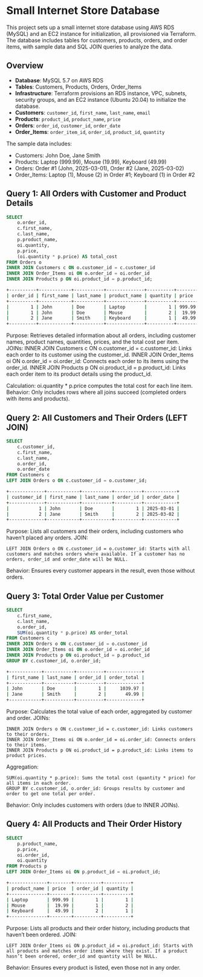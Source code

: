 # Small Internet Store Database

This project sets up a small internet store database using AWS RDS (MySQL) and an EC2 instance for initialization, all provisioned via Terraform. The database includes tables for customers, products, orders, and order items, with sample data and SQL JOIN queries to analyze the data.

## Overview

- **Database**: MySQL 5.7 on AWS RDS
- **Tables**: Customers, Products, Orders, Order_Items
- **Infrastructure**: Terraform provisions an RDS instance, VPC, subnets, security groups, and an EC2 instance (Ubuntu 20.04) to initialize the database.
- **Customers**: `customer_id`, `first_name`, `last_name`, `email`
- **Products**: `product_id`, `product_name`, `price`
- **Orders**: `order_id`, `customer_id`, `order_date`
- **Order_Items**: `order_item_id`, `order_id`, `product_id`, `quantity`

The sample data includes:
- Customers: John Doe, Jane Smith
- Products: Laptop (999.99), Mouse (19.99), Keyboard (49.99)
- Orders: Order #1 (John, 2025-03-01), Order #2 (Jane, 2025-03-02)
- Order_Items: Laptop (1), Mouse (2) in Order #1; Keyboard (1) in Order #2

## Query 1: All Orders with Customer and Product Details

```sql
SELECT 
    o.order_id,
    c.first_name,
    c.last_name,
    p.product_name,
    oi.quantity,
    p.price,
    (oi.quantity * p.price) AS total_cost
FROM Orders o
INNER JOIN Customers c ON o.customer_id = c.customer_id
INNER JOIN Order_Items oi ON o.order_id = oi.order_id
INNER JOIN Products p ON oi.product_id = p.product_id;
```
```bash
+----------+------------+-----------+--------------+----------+--------+------------+
| order_id | first_name | last_name | product_name | quantity | price  | total_cost |
+----------+------------+-----------+--------------+----------+--------+------------+
|        1 | John       | Doe       | Laptop       |        1 | 999.99 |     999.99 |
|        1 | John       | Doe       | Mouse        |        2 |  19.99 |      39.98 |
|        2 | Jane       | Smith     | Keyboard     |        1 |  49.99 |      49.99 |
+----------+------------+-----------+--------------+----------+--------+------------+
```

Purpose: Retrieves detailed information about all orders, including customer names, product names, quantities, prices, and the total cost per item.
JOINs:
    INNER JOIN Customers c ON o.customer_id = c.customer_id: Links each order to its customer using the customer_id.
    INNER JOIN Order_Items oi ON o.order_id = oi.order_id: Connects each order to its items using the order_id.
    INNER JOIN Products p ON oi.product_id = p.product_id: Links each order item to its product details using the product_id.

Calculation: oi.quantity * p.price computes the total cost for each line item.
Behavior: Only includes rows where all joins succeed (completed orders with items and products).

## Query 2: All Customers and Their Orders (LEFT JOIN)

```sql
SELECT 
    c.customer_id,
    c.first_name,
    c.last_name,
    o.order_id,
    o.order_date
FROM Customers c
LEFT JOIN Orders o ON c.customer_id = o.customer_id;
```
```bash
+-------------+------------+-----------+----------+------------+
| customer_id | first_name | last_name | order_id | order_date |
+-------------+------------+-----------+----------+------------+
|           1 | John       | Doe       |        1 | 2025-03-01 |
|           2 | Jane       | Smith     |        2 | 2025-03-02 |
+-------------+------------+-----------+----------+------------+
```

Purpose: Lists all customers and their orders, including customers who haven’t placed any orders.
JOIN:

    LEFT JOIN Orders o ON c.customer_id = o.customer_id: Starts with all customers and matches orders where available. If a customer has no orders, order_id and order_date will be NULL.

Behavior: Ensures every customer appears in the result, even those without orders.

## Query 3: Total Order Value per Customer

```sql
SELECT 
    c.first_name,
    c.last_name,
    o.order_id,
    SUM(oi.quantity * p.price) AS order_total
FROM Customers c
INNER JOIN Orders o ON c.customer_id = o.customer_id
INNER JOIN Order_Items oi ON o.order_id = oi.order_id
INNER JOIN Products p ON oi.product_id = p.product_id
GROUP BY c.customer_id, o.order_id;
```
```bash
+------------+-----------+----------+-------------+
| first_name | last_name | order_id | order_total |
+------------+-----------+----------+-------------+
| John       | Doe       |        1 |     1039.97 |
| Jane       | Smith     |        2 |       49.99 |
+------------+-----------+----------+-------------+
```

Purpose: Calculates the total value of each order, aggregated by customer and order.
JOINs:

    INNER JOIN Orders o ON c.customer_id = c.customer_id: Links customers to their orders.
    INNER JOIN Order_Items oi ON o.order_id = oi.order_id: Connects orders to their items.
    INNER JOIN Products p ON oi.product_id = p.product_id: Links items to product prices.

Aggregation:

    SUM(oi.quantity * p.price): Sums the total cost (quantity * price) for all items in each order.
    GROUP BY c.customer_id, o.order_id: Groups results by customer and order to get one total per order.

Behavior: Only includes customers with orders (due to INNER JOINs).

## Query 4: All Products and Their Order History

```sql
SELECT 
    p.product_name,
    p.price,
    oi.order_id,
    oi.quantity
FROM Products p
LEFT JOIN Order_Items oi ON p.product_id = oi.product_id;
```
```bash
+--------------+--------+----------+----------+
| product_name | price  | order_id | quantity |
+--------------+--------+----------+----------+
| Laptop       | 999.99 |        1 |        1 |
| Mouse        |  19.99 |        1 |        2 |
| Keyboard     |  49.99 |        2 |        1 |
+--------------+--------+----------+----------+
```

Purpose: Lists all products and their order history, including products that haven’t been ordered.
JOIN:

    LEFT JOIN Order_Items oi ON p.product_id = oi.product_id: Starts with all products and matches order items where they exist. If a product hasn’t been ordered, order_id and quantity will be NULL.

Behavior:
    Ensures every product is listed, even those not in any order.
